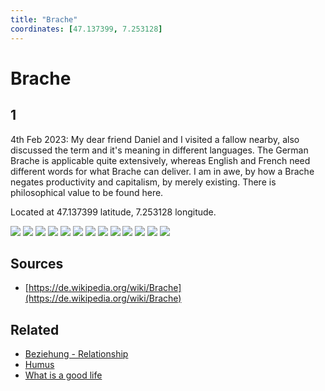 ```yaml
---
title: "Brache"
coordinates: [47.137399, 7.253128]
---
```

# Brache

## 1
4th Feb 2023: My dear friend Daniel and I visited a fallow nearby, also discussed the term and it's meaning in different languages. The German Brache is applicable quite extensively, whereas English and French need different words for what Brache can deliver. I am in awe, by how a Brache negates productivity and capitalism, by merely existing. There is philosophical value to be found here.

Located at 47.137399 latitude, 7.253128 longitude.

![](files/20230204_102035_0420.jpeg)
![](files/20230204_102146_2060.jpeg)
![](files/20230204_102256_9500.jpeg)
![](files/20230204_102400_9190.jpeg)
![](files/20230204_102428_8960.jpeg)
![](files/20230204_102532_1930.jpeg)
![](files/20230204_102623_7940.jpeg)
![](files/20230204_102643_4860.jpeg)
![](files/20230204_102859_2380.jpeg)
![](files/20230204_102926_2000.jpeg)
![](files/20230204_103021_6390.jpeg)
![](files/20230204_103031_3870.jpeg)
![](files/20230204_103040_0930.jpeg)

## Sources 
- [https://de.wikipedia.org/wiki/Brache](https://de.wikipedia.org/wiki/Brache)

## Related
- [Beziehung - Relationship](notes/Beziehung%20-%20Relationship.md)
- [Humus](notes/Humus.md)
- [What is a good life](notes/What%20is%20a%20good%20life.md)